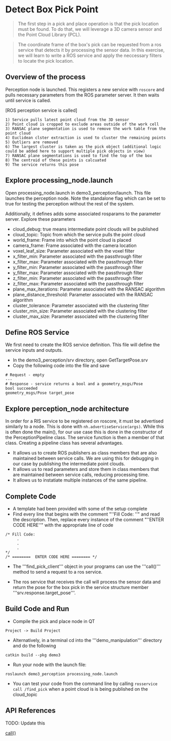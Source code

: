 # Detect Box Pick Point
> The first step in a pick and place operation is that the pick location must be found. To do that, we will leverage a 3D camera sensor and the Point Cloud Library (PCL).

>The coordinate frame of the box's pick can be requested from a ros service that detects it by processing the sensor data. In this exercise, we will learn to write a ROS service and apply the neccessary filters to locate the pick location.

## Overview of the process

Perception node is launched. This registers a new service with ```roscore``` and pulls necessary parameters from the ROS parameter server. It then waits until service is called.

[ROS perception service is called]

    1) Service pulls latest point cloud from the 3D sensor
    2) Point cloud is cropped to exclude areas outside of the work cell
    3) RANSAC plane segmentation is used to remove the work table from the point cloud
    4) Euclidean clster extraction is used to cluster the remaining points 
    5) Outliers are removed
    6) The largest cluster is taken as the pick object (additional logic could be added here to support multiple pick objects in view)
    7) RANSAC plane segmentations is used to find the top of the box
    8) The centroid of these points is calcuated
    9) The service returns this pose

## Explore processing_node.launch
Open processing_node.launch in demo3_perception/launch. This file launches the perception node. Note the standalone flag which can be set to true for testing the perception without the rest of the system.

Additionally, it defines adds some associated rosparams to the parameter server. Explore these parameters

* cloud_debug: true means intermediate point clouds will be published 
* cloud_topic: Topic from which the service pulls the point cloud
* world_frame: Frame into which the point cloud is placed
* camera_frame: Frame associated with the camera location
* voxel_leaf_size: Parameter associated with the voxel filter
* x_filter_min: Parameter associated with the passthrough filter 
* x_filter_max: Parameter associated with the passthrough filter
* y_filter_min: Parameter associated with the passthrough filter
* y_filter_max: Parameter associated with the passthrough filter
* z_filter_min: Parameter associated with the passthrough filter
* z_filter_max: Parameter associated with the passthrough filter
* plane_max_iterations: Parameter associated with the RANSAC algorithm
* plane_distance_threshold: Parameter associated with the RANSAC algorithm
* cluster_tolerance: Parameter associated with the clustering filter
* cluster_min_size: Parameter associated with the clustering filter
* cluster_max_size: Parameter associated with the clustering filter

## Define ROS Service
We first need to create the ROS service definition. This file will define the service inputs and outputs. 

* In the demo3_perception/srv directory, open GetTargetPose.srv
* Copy the following code into the file and save


```
# Request - empty
---
# Response - service returns a bool and a geometry_msgs/Pose
bool succeeded
geometry_msgs/Pose target_pose

``` 
## Explore perception_node architecture

In order for a RIS service to be registered on roscore, it must be advertised similarly to a node. This is done with ```nh.advertiseService(args)```. While this is often done the main(), for our use case this is done in the constructor of the PerceptionPipeline class. The service function is then a member of that class. Creating a pipeline class has several advantages.

* It allows us to create ROS publishers as class members that are also maintained between service calls. We are using this for debugging in our case by publishing the intermediate point clouds.
* It allows us to read parameters and store them in class members that are maintained between service calls, reducing processing time.
* It allows us to instatiate multiple instances of the same pipeline.

## Complete Code

  * A template had been provided with some of the setup complete
  * Find every line that begins with the comment "''Fill Code: ''" and read the description.  Then, replace every instance of the comment  "''ENTER CODE HERE''"
 with the appropriate line of code

```
/* Fill Code:
     .
     .
     .
*/
/* ========  ENTER CODE HERE ======== */
```

  * The '''find_pick_client''' object in your programs can use the '''call()''' method to send a request to a ros service.

  * The ros service that receives the call will process the sensor data and return the pose for the box pick in the service structure member '''srv.response.target_pose'''.


## Build Code and Run

  * Compile the pick and place node in QT
```
Project -> Build Project
```

  * Alternatively, in a terminal cd into the '''demo_manipulation''' directory and do the following
```
catkin build --pkg demo3
```

  * Run your node with the launch file:
```
roslaunch demo3_perception processing_node.launch
```
  * You can test your code from the command line by calling ```rosservice call /find_pick``` when a point cloud is is being published on the cloud_topic

## API References

TODO: Update this

[call()](http://docs.ros.org/hydro/api/roscpp/html/classros_1_1ServiceClient.html#a8a0c9be49046998a830df625babd396f)

